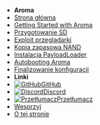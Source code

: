 - **Aroma**
- [Strona główna](../introduction)
- [Getting Started with Aroma](getting-started)
- [Przygotowanie SD](sd-preparation)
- [Exploit przeglądarki](browser-exploit)
- [Kopia zapasowa NAND](nand-backup)
- [Instalacja PayloadLoader](installing-payloadloader)
- [Autobooting Aroma](autobooting)
- [Finalizowanie konfiguracji](finalizing-setup)
- **Linki**
- [![GitHub](https://icongr.am/simple/github.svg?color=808080&size=16)GitHub](https://github.com/hacks-guide/Guide-WiiU)
- [![Discord](https://icongr.am/simple/discord.svg?colored&size=16)Discord](https://discord.gg/C29hYvh)
- [![Przetłumacz](https://icongr.am/material/translate.svg?color=808080&size=16)Przetłumacz](https://hacks-guide.crowdin.com/u/projects/10)
- [Wesprzyj](../donations)
- [O tej stronie](../about)

